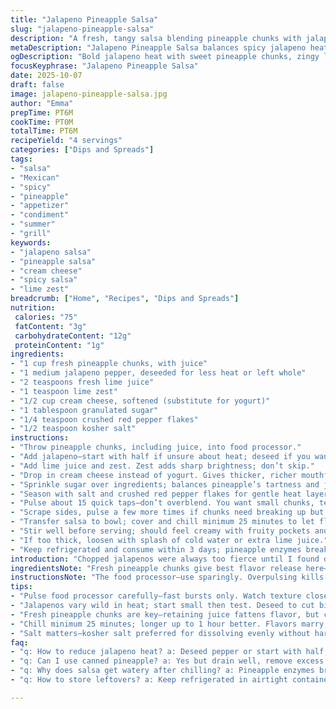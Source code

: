 ```yaml
---
title: "Jalapeno Pineapple Salsa"
slug: "jalapeno-pineapple-salsa"
description: "A fresh, tangy salsa blending pineapple chunks with jalapenos, lime zest, and yogurt. Spicy, sweet, with a touch of heat from red pepper flakes. Balanced salt and sugar create a layered flavor. Quick to whisk together and chill briefly for flavors to meld. Versatile for chips, tacos, or grilled meats. Yogurt swapped for cream cheese to add richness, smoothing the sharpness while holding body. Adjust heat by using milder peppers if needed. Lime juice brightens, pineapple’s tropical sweetness cuts through spice. Serve chilled. Chunky texture preferred but pulse to balance contrast. Ideal for summer grilled dishes or as a lively condiment."
metaDescription: "Jalapeno Pineapple Salsa balances spicy jalapeno heat with tropical pineapple sweetness, lime zest brightness, and creamy richness from cream cheese. Quick to prep, chill for flavors."
ogDescription: "Bold jalapeno heat with sweet pineapple chunks, zingy lime zest, and creamy cream cheese combine. Chill for layers. Great with chips, tacos, grilled meats. Texture matters."
focusKeyphrase: "Jalapeno Pineapple Salsa"
date: 2025-10-07
draft: false
image: jalapeno-pineapple-salsa.jpg
author: "Emma"
prepTime: PT6M
cookTime: PT0M
totalTime: PT6M
recipeYield: "4 servings"
categories: ["Dips and Spreads"]
tags:
- "salsa"
- "Mexican"
- "spicy"
- "pineapple"
- "appetizer"
- "condiment"
- "summer"
- "grill"
keywords:
- "jalapeno salsa"
- "pineapple salsa"
- "cream cheese"
- "spicy salsa"
- "lime zest"
breadcrumb: ["Home", "Recipes", "Dips and Spreads"]
nutrition: 
 calories: "75"
 fatContent: "3g"
 carbohydrateContent: "12g"
 proteinContent: "1g"
ingredients:
- "1 cup fresh pineapple chunks, with juice"
- "1 medium jalapeno pepper, deseeded for less heat or left whole"
- "2 teaspoons fresh lime juice"
- "1 teaspoon lime zest"
- "1/2 cup cream cheese, softened (substitute for yogurt)"
- "1 tablespoon granulated sugar"
- "1/4 teaspoon crushed red pepper flakes"
- "1/2 teaspoon kosher salt"
instructions:
- "Throw pineapple chunks, including juice, into food processor."
- "Add jalapeno—start with half if unsure about heat; deseed if you want it milder."
- "Add lime juice and zest. Zest adds sharp brightness; don’t skip."
- "Drop in cream cheese instead of yogurt. Gives thicker, richer mouthfeel, less tangy edge."
- "Sprinkle sugar over ingredients; balances pineapple’s tartness and jalapeno’s heat."
- "Season with salt and crushed red pepper flakes for gentle heat layering."
- "Pulse about 15 quick taps—don’t overblend. You want small chunks, texture visible."
- "Scrape sides, pulse a few more times if chunks need breaking up but watch that you don’t liquefy."
- "Transfer salsa to bowl; cover and chill minimum 25 minutes to let flavors marry."
- "Stir well before serving; should feel creamy with fruity pockets and warm tingle."
- "If too thick, loosen with splash of cold water or extra lime juice."
- "Keep refrigerated and consume within 3 days; pineapple enzymes break down texture after too long."
introduction: "Chopped jalapenos were always too fierce until I found dosing and pairing with pineapple crucial. The sugar tang from pineapple—fresh is best—calms the fire but you need more depth beyond just fruit. Lime zest? Game changer. Tossed cream cheese for yogurt a couple times; cream cheese adds fatty balance and thicker consistency without the tangy funk yogurt sometimes has. This salsa’s not something you can puree into oblivion—texture is key here. Warned by past gloppy batches. Quick to whip, almost no cook time—real flavor punch comes from resting those ingredients together for a while, bite changes and softens. Versatile as hell too—chips, grilled chicken, fish, slathered on sandwiches. And don’t shy from adjusting jalapeno—you want heat shadow but not engulfing. Easy to eyeball, better than any measurement."
ingredientsNote: "Fresh pineapple chunks give best flavor release here—canned pineapple adds too much liquid and some bitterness. If you only have canned, drain thoroughly and reduce lime juice slightly so it doesn't water down salsa. Jalapenos vary wild in heat; start one seeded pepper and add more on future attempts. Using cream cheese instead of yogurt keeps mixture thicker and more clingy to chips—some might want to keep yogurt for tang but cream cheese survives cold storage better without separating. Sugar offsets the acid and spice but adjust based on pineapple ripeness, skip if very sweet. Red pepper flakes add subtle background heat—don’t confuse with jalapeno bite. Lime zest is key for freshness; no substitute. Salt rounds out all flavors; kosher preferred for better dissolve. Alternatives like a pinch of smoked paprika can add a smoky nuance if you want a twist."
instructionsNote: "The food processor—use sparingly. Overpulsing kills texture and turns salsa into syrup. Go for pulsed bursts; look for rough chop consistency not puree. Scraping down the bowl mid-way ensures even chopping and flavor blending. Timing is flexible—30 minutes chilling is minimum, but up to 1 hour is better for flavor melding and texture integration. Stir before serving; you want everything distributed but with chunky contrasts feeling fresh. If salsa thickens too much when chilled, a splash of water or extra lime juice loosens it up without watering down the flavor. Keep refrigerated. The enzymes in pineapple will eventually start breaking down the creamy base and change the texture, so don’t prepare too far ahead. Great to plan as a quick condiment or last-minute topping due to short prep."
tips:
- "Pulse food processor carefully—fast bursts only. Watch texture closely. You want chunks, not puree. Too many pulses make syrup. Stop to scrape, get all edges. Texture in salsa isn’t smooth sauce; it’s bite and contrast. Chunkiness holds cooling cream cheese and pineapple juice without turning watery."
- "Jalapenos vary wild in heat; start small then test. Deseed to cut bite if needed but keep some seeds for smoky heat. Add whole pepper if sure. Red pepper flakes add mild background fire, not upfront burn. Layering like this keeps salsa complex. Cream cheese tames sharpness, balances heat with fatty softness."
- "Fresh pineapple chunks are key—retaining juice fattens flavor, but canned means drain thoroughly and reduce lime juice so no runny mess. Lime zest is non-negotiable. It wakes everything up sharply, bright citrus punch that juice alone can’t. Skip zest and salsa tastes flat, missing in depth."
- "Chill minimum 25 minutes; longer up to 1 hour better. Flavors marry, soften jalapeno edge, and sugar balances acidity over time. Cream cheese firms up chilly texture, making dip cling well. If too thick after chilling, loosen with tiny splash cold water or extra lime juice, careful not to dilute taste or texture."
- "Salt matters—kosher salt preferred for dissolving evenly without harshness. Sugar offsets acidity and spicy heat but adjust based on pineapple ripeness; very sweet pineapple might mean skip sugar. Smoked paprika optional for subtle smoke layer; adds complexity without shouting spice. Keep simple if unfamiliar."
faq:
- "q: How to reduce jalapeno heat? a: Deseed pepper or start with half, add more later. Use milder peppers if needed. Red pepper flakes add gentle heat layer. Cream cheese cools burn but won’t remove all heat. Taste as you go."
- "q: Can I use canned pineapple? a: Yes but drain well, remove excess liquid or salsa gets watery. Reduce lime juice slightly to avoid thinning. Fresh pineapple preferred for brightness. Texture changes if too soft or syrupy canned."
- "q: Why does salsa get watery after chilling? a: Pineapple enzymes break down cream cheese and release juice. Overprocessing also causes liquid. Pulse just enough to break chunks but keep texture. Chill less or serve soon for better consistency."
- "q: How to store leftovers? a: Keep refrigerated in airtight container. Use within three days to avoid texture breakdown. Stir before serving to redistribute juices and creaminess. Don’t freeze; texture and flavors degrade badly."

---
```

